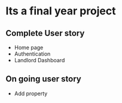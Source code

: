 # Its a final year project

## Complete User story

- Home page
- Authentication
- Landlord Dashboard

## On going user story

- Add property
